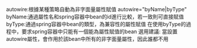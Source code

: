 autowire:根據某種策略自動為非字面量屬性賦值
autowire="byName|byType"
byName:通過屬性名和spring容器中bean的id進行比較，若一致則可直接賦值
byType:通過spring容器中bean的類型，為兼容性的屬性賦值
	   在使用byType的過程中，要求spring容器中只能有一個能為屬性賦值的bean
選用建議: 當設置autowire屬性，會作用於該bean中所有的非字面量屬性，因此誰都不用
